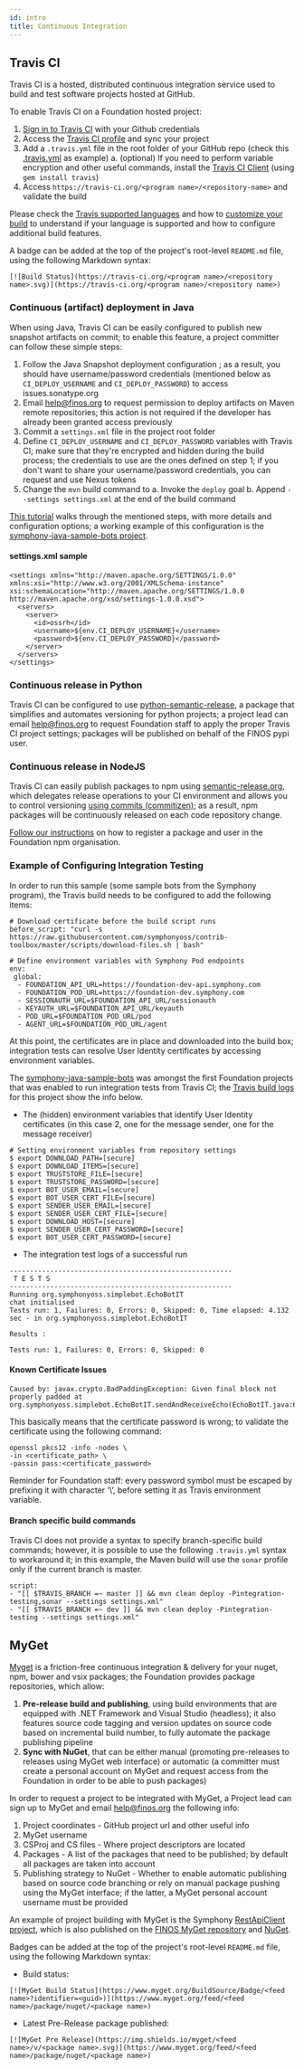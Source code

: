 ```yaml
---
id: intro
title: Continuous Integration
---
```


## Travis CI
Travis CI is a hosted, distributed continuous integration service used to build and test software projects hosted at GitHub.

To enable Travis CI on a Foundation hosted project:

1. [Sign in to Travis CI](https://travis-ci.org/) with your Github credentials
2. Access the [Travis CI profile](https://travis-ci.org/profile/symphonyoss) and sync your project
3. Add a `.travis.yml` file in the root folder of your GitHub repo (check this [.travis.yml](https://github.com/finos/finos-parent-pom/blob/master/.travis.yml) as example)
  a. (optional) If you need to perform variable encryption and other useful commands, install the [Travis CI Client](https://github.com/travis-ci/travis.rb) (using `gem install travis`)
4. Access `https://travis-ci.org/<program name>/<repository-name>` and validate the build

Please check the [Travis supported languages](https://docs.travis-ci.com/user/languages/) and how to [customize your build](https://docs.travis-ci.com/user/customizing-the-build) to understand if your language is supported and how to configure additional build features.

A badge can be added at the top of the project's root-level `README.md` file, using the following Markdown syntax:

```
[![Build Status](https://travis-ci.org/<program name>/<repository name>.svg)](https://travis-ci.org/<program name>/<repository name>)
```

### Continuous (artifact) deployment in Java
When using Java, Travis CI can be easily configured to publish new snapshot artifacts on commit; to enable this feature, a project committer can follow these simple steps:

1. Follow the Java Snapshot deployment configuration ; as a result, you should have username/password credentials (mentioned below as `CI_DEPLOY_USERNAME` and `CI_DEPLOY_PASSWORD`) to access issues.sonatype.org
2. Email [help@finos.org](mailto:help@finos.org) to request permission to deploy artifacts on Maven remote repositories; this action is not required if the developer has already been granted access previously
3. Commit a `settings.xml` file in the project root folder
4. Define `CI_DEPLOY_USERNAME` and `CI_DEPLOY_PASSWORD` variables with Travis CI; make sure that they're encrypted and hidden during the build process; the credentials to use are the ones defined on step 1; if you don't want to share your username/password credentials, you can request and use Nexus tokens
5. Change the `mvn` build command to
  a. Invoke the `deploy` goal
  b. Append `--settings settings.xml` at the end of the build command

[This tutorial](https://coderwall.com/p/9b_lfq/deploying-maven-artifacts-from-travis) walks through the mentioned steps, with more details and configuration options; a working example of this configuration is the [symphony-java-sample-bots project](https://github.com/symphonyoss/symphony-java-sample-bots/blob/dev/.travis.yml).

#### settings.xml sample
```
<settings xmlns="http://maven.apache.org/SETTINGS/1.0.0" xmlns:xsi="http://www.w3.org/2001/XMLSchema-instance" xsi:schemaLocation="http://maven.apache.org/SETTINGS/1.0.0 http://maven.apache.org/xsd/settings-1.0.0.xsd">
  <servers>
    <server>
      <id>ossrh</id>
      <username>${env.CI_DEPLOY_USERNAME}</username>
      <password>${env.CI_DEPLOY_PASSWORD}</password>
    </server>
  </servers>
</settings>
```

### Continuous release in Python
Travis CI can be configured to use [python-semantic-release](http://python-semantic-release.readthedocs.io/en/latest/), a package that simplifies and automates versioning for python projects; a project lead can email [help@finos.org](mailto:help@finos.org) to request Foundation staff to apply the proper Travis CI project settings; packages will be published on behalf of the FINOS pypi user.

### Continuous release in NodeJS
Travis CI can easily publish packages to npm using [semantic-release.org](http://semantic-release.org/), which delegates release operations to your CI environment and allows you to control versioning [using commits (commitizen)](https://www.npmjs.com/package/commitizen); as a result, npm packages will be continuously released on each code repository change.

[Follow our instructions](javascript) on how to register a package and user in the Foundation npm organisation.

### Example of Configuring Integration Testing
In order to run this sample (some sample bots from the Symphony program), the Travis build needs to be configured to add the following items:

```
# Download certificate before the build script runs
before_script: "curl -s https://raw.githubusercontent.com/symphonyoss/contrib-toolbox/master/scripts/download-files.sh | bash"
```

```
# Define environment variables with Symphony Pod endpoints
env:
 global:
  - FOUNDATION_API_URL=https://foundation-dev-api.symphony.com
  - FOUNDATION_POD_URL=https://foundation-dev.symphony.com
  - SESSIONAUTH_URL=$FOUNDATION_API_URL/sessionauth
  - KEYAUTH_URL=$FOUNDATION_API_URL/keyauth
  - POD_URL=$FOUNDATION_POD_URL/pod
  - AGENT_URL=$FOUNDATION_POD_URL/agent
```

At this point, the certificates are in place and downloaded into the build box; integration tests can resolve User Identity certificates by accessing environment variables.

The [symphony-java-sample-bots](https://github.com/symphonyoss/symphony-java-sample-bots/) was amongst the first Foundation projects that was enabled to run integration tests from Travis CI; the [Travis build logs](https://travis-ci.org/symphonyoss/symphony-java-sample-bots/) for this project show the info below.

- The (hidden) environment variables that identify User Identity certificates (in this case 2, one for the message sender, one for the message receiver)

```
# Setting environment variables from repository settings
$ export DOWNLOAD_PATH=[secure]
$ export DOWNLOAD_ITEMS=[secure]
$ export TRUSTSTORE_FILE=[secure]
$ export TRUSTSTORE_PASSWORD=[secure]
$ export BOT_USER_EMAIL=[secure]
$ export BOT_USER_CERT_FILE=[secure]
$ export SENDER_USER_EMAIL=[secure]
$ export SENDER_USER_CERT_FILE=[secure]
$ export DOWNLOAD_HOST=[secure]
$ export SENDER_USER_CERT_PASSWORD=[secure]
$ export BOT_USER_CERT_PASSWORD=[secure]
```

- The integration test logs of a successful run

```
-------------------------------------------------------
 T E S T S
-------------------------------------------------------
Running org.symphonyoss.simplebot.EchoBotIT
chat initialised
Tests run: 1, Failures: 0, Errors: 0, Skipped: 0, Time elapsed: 4.132 sec - in org.symphonyoss.simplebot.EchoBotIT
 
Results :
 
Tests run: 1, Failures: 0, Errors: 0, Skipped: 0
```

#### Known Certificate Issues
```
Caused by: javax.crypto.BadPaddingException: Given final block not properly padded at
org.symphonyoss.simplebot.EchoBotIT.sendAndReceiveEcho(EchoBotIT.java:64)
```
This basically means that the certificate password is wrong; to validate the certificate using the following command:
```
openssl pkcs12 -info -nodes \
-in <certificate_path> \
-passin pass:<certificate_password>
```

Reminder for Foundation staff: every password symbol must be escaped by prefixing it with character ‘\’, before setting it as Travis environment variable.

#### Branch specific build commands
Travis CI does not provide a syntax to specify branch-specific build commands; however, it is possible to use the following `.travis.yml` syntax to workaround it; in this example, the Maven build will use the `sonar` profile only if the current branch is master.
```
script:
- "[[ $TRAVIS_BRANCH =~ master ]] && mvn clean deploy -Pintegration-testing,sonar --settings settings.xml"
- "[[ $TRAVIS_BRANCH =~ dev ]] && mvn clean deploy -Pintegration-testing --settings settings.xml"
```

## MyGet
[Myget](http://myget.org/) is a friction-free continuous integration & delivery for your nuget, npm, bower and vsix packages; the Foundation provides package repositories, which allow:

1. **Pre-release build and publishing**, using build environments that are equipped with .NET Framework and Visual Studio (headless); it also features source code tagging and version updates on source code based on incremental build number, to fully automate the package publishing pipeline
2. **Sync with NuGet**, that can be either manual (promoting pre-releases to releases using MyGet web interface) or automatic (a committer must create a personal account on MyGet and request access from the Foundation in order to be able to push packages)

In order to request a project to be integrated with MyGet, a Project lead can sign up to MyGet and email [help@finos.org](mailto:help@finos.org) the following info:
1. Project coordinates - GitHub project url and other useful info
2. MyGet username
3. CSProj and CS files - Where project descriptors are located
4. Packages - A list of the packages that need to be published; by default all packages are taken into account
5. Publishing strategy to NuGet - Whether to enable automatic publishing based on source code branching or rely on manual package pushing using the MyGet interface; if the latter, a MyGet personal account username must be provided

An example of project building with MyGet is the Symphony [RestApiClient project](https://symphonyoss.atlassian.net/wiki/github.com/symphonyoss/RestApiClient), which is also published on the [FINOS MyGet repository](https://www.myget.org/feed/ssf-restapiclient/package/nuget/SymphonyOSS.RestApiClient) and [NuGet](https://www.nuget.org/packages/SymphonyOSS.RestApiClient/).

Badges can be added at the top of the project's root-level `README.md` file, using the following Markdown syntax:

- Build status: 
```
[![MyGet Build Status](https://www.myget.org/BuildSource/Badge/<feed name>?identifier=<guid>)](https://www.myget.org/feed/<feed name>/package/nuget/<package name>)
```
- Latest Pre-Release package published: 
```
[![MyGet Pre Release](https://img.shields.io/myget/<feed name>/v/<package name>.svg)](https://www.myget.org/feed/<feed name>/package/nuget/<package name>)
```